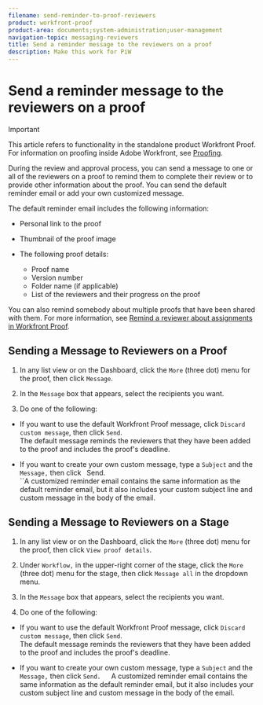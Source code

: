 ```yaml
---
filename: send-reminder-to-proof-reviewers
product: workfront-proof
product-area: documents;system-administration;user-management
navigation-topic: messaging-reviewers
title: Send a reminder message to the reviewers on a proof
description: Make this work for PiW
---
```


# Send a reminder message to the reviewers on a proof

>[!IMPORTANT]
>
>This article refers to functionality in the standalone product Workfront Proof. For information on proofing inside Adobe Workfront, see [Proofing](../../../review-and-approve-work/proofing/proofing.md).

<!--
Make this work for PiW
-->

During the review and approval process, you can send a message to one or all of the reviewers on a proof to remind them to complete their review or to provide other information about the proof. You can send the default reminder email or add your own customized message.

The default reminder email includes the following information:

* Personal link to the proof
* Thumbnail of the proof image
* The following proof details:

  * Proof name
  * Version number
  * Folder name (if applicable)
  * List of the reviewers and their progress on the proof

You can also remind somebody about multiple proofs that have been shared with them. For more information, see [Remind a reviewer about assignments in Workfront Proof](../../../workfront-proof/wp-emailsntfctns/messaging-reviewers/remind-reviewer-assignments-wp.md).

## Sending a Message to Reviewers on a Proof

1. In any list view or on the Dashboard, click the `More` (three dot) menu for the proof, then click `Message`.

1. In the `Message` box that appears, select the recipients you want.
1. Do one of the following:

  * If you want to use the default Workfront Proof message, click `Discard custom message`, then click `Send`.  
    The default message&nbsp;reminds the reviewers that they have been added to the proof and includes the proof's deadline.&nbsp; &nbsp;
  
  * If you want to create your own custom message, type a `Subject` and the `Message,` then click ` `Send.  
    ``A customized reminder email contains the same information as the default reminder email, but it also includes your custom subject line and custom message in the body of the email.

## Sending a Message to Reviewers on a Stage

1. In any list view or on the Dashboard, click the `More` (three dot) menu for the proof, then click `View proof details`.

1. Under `Workflow,` in the upper-right corner of the stage, click the `More` (three dot) menu for the stage, then click `Message all` in the dropdown menu.

1. In the `Message` box that appears, select the recipients you want.
1. Do one of the following:

  * If you want to use the default Workfront Proof message, click `Discard custom message`, then click `Send`.  
    The default message&nbsp;reminds the reviewers that they have been added to the proof and includes the proof's deadline.&nbsp; &nbsp;
  
  * If you want to create your own custom message, type a `Subject` and the `Message,` then click `Send.  
    `A customized reminder email contains the same information as the default reminder email, but it also includes your custom subject line and custom message in the body of the email.


